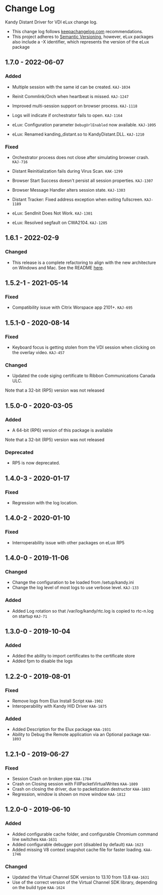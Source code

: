 # Change Log

Kandy Distant Driver for VDI eLux change log.

- This change log follows [keepachangelog.com](http://keepachangelog.com/) recommendations.
- This project adheres to [Semantic Versioning](http://semver.org/), however, eLux packages also include a -X identifier, which represents the version of the eLux package

## 1.7.0 - 2022-06-07

### Added
- Multiple session with the same id can be created. `KAJ-1034`
- Reinit Commlink/Orch when heartbeat is missed. `KAJ-1247`
- Improved multi-session support on browser process. `KAJ-1118`
- Logs will indicate if orchestrator fails to open. `KAJ-1164`

- eLux: Configuration parameter `DebugUrlEnabled` now available. `KAJ-1095`
- eLux: Renamed kanding_distant.so  to KandyDistant.DLL. `KAJ-1210`

### Fixed
- Orchestrator process does not close after simulating browser crash. `KAJ-716`
- Distant Reinitialization fails during Virus Scan. `KAK-1299`
- Browser Start Success doesn't persist all session properties. `KAJ-1307`
- Browser Message Handler alters session state. `KAJ-1303`
- Distant Tracker: Fixed address exception when exiting fullscreen. `KAJ-1189`

- eLux: SendInit Does Not Work. `KAJ-1301`
- eLux: Resolved segfault on CWA2104. `KAJ-1205`


## 1.6.1 - 2022-02-9
### Changed
- This release is a complete refactoring to align with the new architecture on Windows and Mac.
See the README [here](README.md).

## 1.5.2-1 - 2021-05-14
### Fixed
- Compatibility issue with Citrix Worspace app 2101+. `KAJ-695`

## 1.5.1-0 - 2020-08-14
### Fixed
- Keyboard focus is getting stolen from the VDI session when clicking on the overlay video. `KAJ-457`

### Changed
- Updated the code siging certificate to Ribbon Communications Canada ULC.

Note that a 32-bit (RP5) version was not released

## 1.5.0-0 - 2020-03-05
### Added
- A 64-bit (RP6) version of this package is available

Note that a 32-bit (RP5) version was not released

### Deprecated

- RP5 is now deprecated.

## 1.4.0-3 - 2020-01-17
### Fixed
- Regression with the log location.

## 1.4.0-2 - 2020-01-10

### Fixed

- Interroperability issue with other packages on eLux RP5

## 1.4.0-0 - 2019-11-06

### Changed

- Change the configuration to be loaded from /setup/kandy.ini
- Change the log level of most logs to use verbose level. `KAJ-133`

### Added

- Added Log rotation so that /var/log/kandy/rtc.log is copied to rtc-n.log on startup `KAJ-71`

## 1.3.0-0 - 2019-10-04

### Added

- Added the ability to import certificates to the certificate store
- Added fpm to disable the logs

## 1.2.2-0 - 2019-08-01

### Fixed

- Remove logs from Elux Install Script `KAA-1902`
- Interoperability with Kandy HID Driver `KAA-1875`

### Added

- Added Description for the Elux package `KAA-1931`
- Ability to Debug the Remote application via an Optional package `KAA-1893`

## 1.2.1-0 - 2019-06-27

### Fixed

- Session Crash on broken pipe `KAA-1784`
- Crash on Closing session with FillPacketVirtualWrites `KAA-1809`
- Crash on closing the driver, due to packetization destructor `KAA-1883`
- Regression, window is shown on move window `KAA-1812`

## 1.2.0-0 - 2019-06-10

### Added

- Added configurable cache folder, and configurable Chromium command line switches `KAA-1631`
- Added configurable debugger port (disabled by default) `KAA-1623`
- Added missing V8 context snapshot cache file for faster loading. `KAA-1746`

### Changed

- Updated the Virtual Channel SDK version to 13.10 from 13.8 `KAA-1631`
- Use of the correct version of the Virtual Channel SDK library, depending on the build type `KAA-1624`
